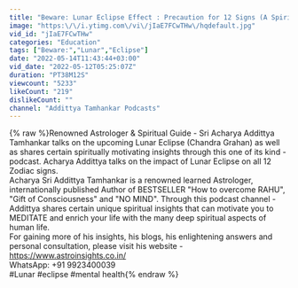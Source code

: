 ```yaml
---
title: "Beware: Lunar Eclipse Effect : Precaution for 12 Signs (A Spiritual podcast)"
image: "https:\/\/i.ytimg.com\/vi\/jIaE7FCwTHw\/hqdefault.jpg"
vid_id: "jIaE7FCwTHw"
categories: "Education"
tags: ["Beware:","Lunar","Eclipse"]
date: "2022-05-14T11:43:44+03:00"
vid_date: "2022-05-12T05:25:07Z"
duration: "PT38M12S"
viewcount: "5233"
likeCount: "219"
dislikeCount: ""
channel: "Addittya Tamhankar Podcasts"
---
```

{% raw %}Renowned Astrologer &amp; Spiritual Guide - Sri Acharya Addittya Tamhankar talks on the upcoming Lunar Eclipse (Chandra Grahan) as well as shares certain spiritually motivating insights through this one of its kind - podcast. Acharya Addittya talks on the impact of Lunar Eclipse on all 12 Zodiac signs. <br />Acharya Sri Addittya Tamhankar is a renowned learned Astrologer, internationally published Author of BESTSELLER &quot;How to overcome RAHU&quot;, &quot;Gift of Consciousness&quot; and &quot;NO MIND&quot;. Through this podcast channel - Addittya shares certain unique spiritual insights that can motivate you to MEDITATE and enrich your life with the many deep spiritual aspects of human life. <br />For gaining more of his insights, his blogs, his enlightening answers and personal consultation, please visit his website - <a rel="nofollow" target="blank" href="https://www.astroinsights.co.in/">https://www.astroinsights.co.in/</a><br />WhatsApp: +91 9923400039<br />#Lunar #eclipse #mental health{% endraw %}
